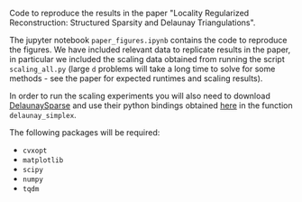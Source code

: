Code to reproduce the results in the paper "Locality Regularized Reconstruction: Structured Sparsity and Delaunay Triangulations". 

The jupyter notebook `paper_figures.ipynb` contains the code to reproduce the figures. We have included relevant data to replicate results in the paper, in particular we included the scaling data obtained from running the script `scaling_all.py` (large `d` problems will take a long time to solve for some methods - see the paper for expected runtimes and scaling results). 

In order to run the scaling experiments you will also need to download [DelaunaySparse](https://github.com/vtopt/DelaunaySparse) and use their python bindings obtained [here](https://github.com/vtopt/DelaunaySparse/blob/main/python/example.py) in the function `delaunay_simplex`. 

The following packages will be required:
- `cvxopt`
- `matplotlib`
- `scipy`
- `numpy`
- `tqdm`